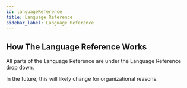 ```yaml
---
id: languageReference
title: Language Reference
sidebar_label: Language Reference
---
```


## How The Language Reference Works

All parts of the Language Reference are under the Language Reference drop down.

In the future, this will likely change for organizational reasons.
